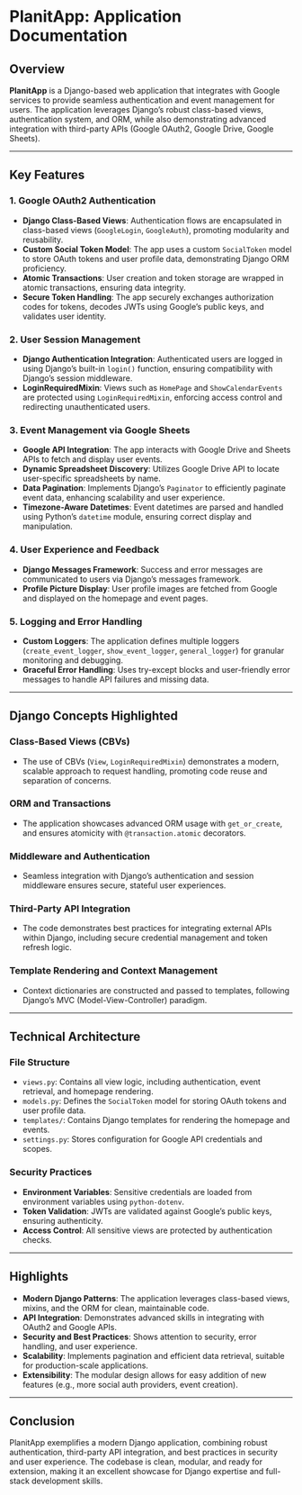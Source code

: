 # PlanitApp: Application Documentation

## Overview

**PlanitApp** is a Django-based web application that integrates with Google services to provide seamless authentication and event management for users. The application leverages Django’s robust class-based views, authentication system, and ORM, while also demonstrating advanced integration with third-party APIs (Google OAuth2, Google Drive, Google Sheets).

---

## Key Features

### 1. Google OAuth2 Authentication

- **Django Class-Based Views**: Authentication flows are encapsulated in class-based views (`GoogleLogin`, `GoogleAuth`), promoting modularity and reusability.
- **Custom Social Token Model**: The app uses a custom `SocialToken` model to store OAuth tokens and user profile data, demonstrating Django ORM proficiency.
- **Atomic Transactions**: User creation and token storage are wrapped in atomic transactions, ensuring data integrity.
- **Secure Token Handling**: The app securely exchanges authorization codes for tokens, decodes JWTs using Google’s public keys, and validates user identity.

### 2. User Session Management

- **Django Authentication Integration**: Authenticated users are logged in using Django’s built-in `login()` function, ensuring compatibility with Django’s session middleware.
- **LoginRequiredMixin**: Views such as `HomePage` and `ShowCalendarEvents` are protected using `LoginRequiredMixin`, enforcing access control and redirecting unauthenticated users.

### 3. Event Management via Google Sheets

- **Google API Integration**: The app interacts with Google Drive and Sheets APIs to fetch and display user events.
- **Dynamic Spreadsheet Discovery**: Utilizes Google Drive API to locate user-specific spreadsheets by name.
- **Data Pagination**: Implements Django’s `Paginator` to efficiently paginate event data, enhancing scalability and user experience.
- **Timezone-Aware Datetimes**: Event datetimes are parsed and handled using Python’s `datetime` module, ensuring correct display and manipulation.

### 4. User Experience and Feedback

- **Django Messages Framework**: Success and error messages are communicated to users via Django’s messages framework.
- **Profile Picture Display**: User profile images are fetched from Google and displayed on the homepage and event pages.

### 5. Logging and Error Handling

- **Custom Loggers**: The application defines multiple loggers (`create_event_logger`, `show_event_logger`, `general_logger`) for granular monitoring and debugging.
- **Graceful Error Handling**: Uses try-except blocks and user-friendly error messages to handle API failures and missing data.

---

## Django Concepts Highlighted

### Class-Based Views (CBVs)

- The use of CBVs (`View`, `LoginRequiredMixin`) demonstrates a modern, scalable approach to request handling, promoting code reuse and separation of concerns.

### ORM and Transactions

- The application showcases advanced ORM usage with `get_or_create`, and ensures atomicity with `@transaction.atomic` decorators.

### Middleware and Authentication

- Seamless integration with Django’s authentication and session middleware ensures secure, stateful user experiences.

### Third-Party API Integration

- The code demonstrates best practices for integrating external APIs within Django, including secure credential management and token refresh logic.

### Template Rendering and Context Management

- Context dictionaries are constructed and passed to templates, following Django’s MVC (Model-View-Controller) paradigm.

---

## Technical Architecture

### File Structure

- `views.py`: Contains all view logic, including authentication, event retrieval, and homepage rendering.
- `models.py`: Defines the `SocialToken` model for storing OAuth tokens and user profile data.
- `templates/`: Contains Django templates for rendering the homepage and events.
- `settings.py`: Stores configuration for Google API credentials and scopes.

### Security Practices

- **Environment Variables**: Sensitive credentials are loaded from environment variables using `python-dotenv`.
- **Token Validation**: JWTs are validated against Google’s public keys, ensuring authenticity.
- **Access Control**: All sensitive views are protected by authentication checks.

---

## Highlights

- **Modern Django Patterns**: The application leverages class-based views, mixins, and the ORM for clean, maintainable code.
- **API Integration**: Demonstrates advanced skills in integrating with OAuth2 and Google APIs.
- **Security and Best Practices**: Shows attention to security, error handling, and user experience.
- **Scalability**: Implements pagination and efficient data retrieval, suitable for production-scale applications.
- **Extensibility**: The modular design allows for easy addition of new features (e.g., more social auth providers, event creation).

---

## Conclusion

PlanitApp exemplifies a modern Django application, combining robust authentication, third-party API integration, and best practices in security and user experience. The codebase is clean, modular, and ready for extension, making it an excellent showcase for Django expertise and full-stack development skills.
